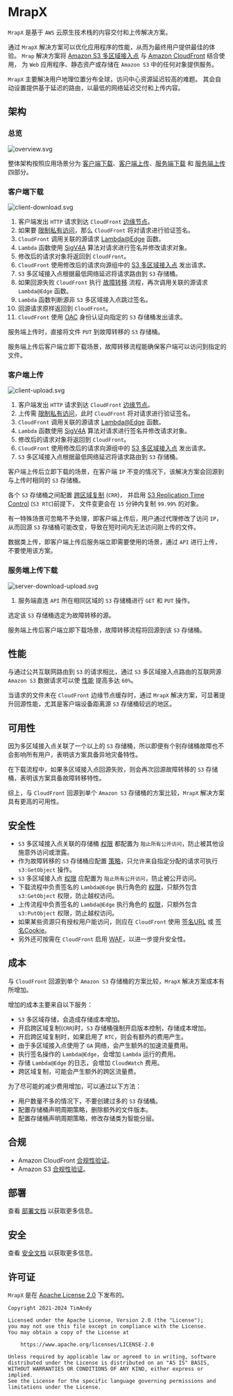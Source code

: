 # MrapX

`MrapX` 是基于 `AWS` 云原生技术栈的内容交付和上传解决方案。

通过 `MrapX` 解决方案可以优化应用程序的性能，从而为最终用户提供最佳的体验。
`Mrap` 解决方案将 [Amazon S3 多区域接入点](https://docs.aws.amazon.com/zh_cn/AmazonS3/latest/userguide/MultiRegionAccessPoints.html)
与 [Amazon CloudFront](https://docs.aws.amazon.com/zh_cn/AmazonCloudFront/latest/DeveloperGuide/Introduction.html) 结合使用，
为 `Web` 应用程序、静态资产或存储在 `Amazon S3` 中的任何对象提供服务。

`MrapX` 主要解决用户地理位置分布全球，访问中心资源延迟较高的难题。
其会自动设置提供基于延迟的路由，以最低的网络延迟交付和上传内容。

## 架构

### 总览

![overview.svg](image/overview.svg)

整体架构按照应用场景分为 [客户端下载](#客户端下载)、[客户端上传](#客户端上传)、[服务端下载](#服务端上传下载) 和 [服务端上传](#服务端上传下载) 四部分。

### 客户端下载

![client-download.svg](image/client-download.svg)

1. 客户端发出 `HTTP` 请求到达 `CloudFront` [边缘节点](https://aws.amazon.com/cn/cloudfront/features/#Global_Edge_Network)。
2. 如果要 [限制私有访问](https://docs.aws.amazon.com/zh_cn/AmazonCloudFront/latest/DeveloperGuide/PrivateContent.html)，那么 `CloudFront` 将对请求进行验证签名。
3. `CloudFront` 调用关联的源请求 [Lambda@Edge](https://docs.aws.amazon.com/zh_cn/AmazonCloudFront/latest/DeveloperGuide/lambda-at-the-edge.html) 函数。
4. `Lambda` 函数使用 [SigV4A](https://docs.aws.amazon.com/zh_cn/IAM/latest/UserGuide/reference_aws-signing.html) 算法对请求进行签名并修改请求对象。
5. 修改后的请求对象将返回到 `CloudFront`。
6. `CloudFront` 使用修改后的请求向源组中的 [S3 多区域接入点](https://docs.aws.amazon.com/zh_cn/AmazonS3/latest/userguide/MultiRegionAccessPoints.html) 发出请求。
7. `S3` 多区域接入点根据最低网络延迟将请求路由到 `S3` 存储桶。
8. 如果回源失败 `CloudFront` 执行 [故障转移](https://docs.aws.amazon.com/zh_cn/AmazonCloudFront/latest/DeveloperGuide/high_availability_origin_failover.html) 流程，再次调用关联的源请求 `Lambda@Edge` 函数。
9. `Lambda` 函数判断源非 `S3` 多区域接入点跳过签名。
10. 回源请求原样返回到 `CloudFront`。
11. `CloudFront` 使用 [OAC](https://docs.aws.amazon.com/zh_cn/AmazonCloudFront/latest/DeveloperGuide/private-content-restricting-access-to-s3.html) 身份认证向指定的 `S3` 存储桶发出请求。

服务端上传时，直接将文件 `PUT` 到故障转移的 `S3` 存储桶。

服务端上传后客户端立即下载场景，故障转移流程能确保客户端可以访问到指定的文件。

### 客户端上传

![client-upload.svg](image/client-upload.svg)

1. 客户端发出 `HTTP` 请求到达 `CloudFront` [边缘节点](https://aws.amazon.com/cn/cloudfront/features/#Global_Edge_Network)。
2. 上传需 [限制私有访问](https://docs.aws.amazon.com/zh_cn/AmazonCloudFront/latest/DeveloperGuide/PrivateContent.html)，此时 `CloudFront` 将对请求进行验证签名。
3. `CloudFront` 调用关联的源请求 [Lambda@Edge](https://docs.aws.amazon.com/zh_cn/AmazonCloudFront/latest/DeveloperGuide/lambda-at-the-edge.html) 函数。
4. `Lambda` 函数使用 [SigV4A](https://docs.aws.amazon.com/zh_cn/IAM/latest/UserGuide/reference_aws-signing.html) 算法对请求进行签名并修改请求对象。
5. 修改后的请求对象将返回到 `CloudFront`。
6. `CloudFront` 使用修改后的请求向源组中的 [S3 多区域接入点](https://docs.aws.amazon.com/zh_cn/AmazonS3/latest/userguide/MultiRegionAccessPoints.html) 发出请求。
7. `S3` 多区域接入点根据最低网络延迟将请求路由到 `S3` 存储桶。

客户端上传后立即下载的场景，在客户端 `IP` 不变的情况下，该解决方案会回源到与上传时相同的 `S3` 存储桶。

各个 `S3` 存储桶之间配置 [跨区域复制](https://docs.aws.amazon.com/zh_cn/AmazonS3/latest/userguide/MultiRegionAccessPointBucketReplication.html) (`CRR`)，
并启用 [S3 Replication Time Control](https://docs.aws.amazon.com/zh_cn/AmazonS3/latest/userguide/replication-time-control.html) (`S3 RTC`)前提下，
文件变更会在 `15` 分钟内复制 `99.99%` 的对象。

有一特殊场景可忽略不予处理，即客户端上传后，用户通过代理修改了访问 `IP`，从而回源 `S3` 存储桶可能改变，导致在短时间内无法访问刚上传的文件。

数据类上传，即客户端上传后服务端立即需要使用的场景，通过 `API` 进行上传，不要使用该方案。

### 服务端上传下载

![server-download-upload.svg](image/server-download-upload.svg)

1. 服务端直连 `API` 所在相同区域的 `S3` 存储桶进行 `GET` 和 `PUT` 操作。

选定该 `S3` 存储桶选定为故障转移的源。

服务端上传后客户端立即下载场景，故障转移流程将回源到该 `S3` 存储桶。

## 性能

与通过公共互联网路由到 `S3` 的请求相比，通过 `S3` 多区域接入点路由的互联网源 `Amazon S3` 数据请求可以使
[性能](https://aws.amazon.com/cn/getting-started/hands-on/getting-started-with-amazon-s3-multi-region-access-points/) 提高多达 `60%`。

当请求的文件未在 `CloudFront` 边缘节点缓存时，通过 `MrapX` 解决方案，可显著提升回源性能，尤其是客户端设备距离源 `S3` 存储桶较远的地区。

## 可用性

因为多区域接入点关联了一个以上的 `S3` 存储桶，所以即便有个别存储桶故障也不会影响所有用户，表明该方案具备异地灾备特性。

在下载流程中，如果多区域接入点回源失败，则会再次回源故障转移的 `S3` 存储桶，表明该方案具备故障转移特性。

综上，与 `CloudFront` 回源到单个 `Amazon S3` 存储桶的方案比较，`MrapX` 解决方案具有更高的可用性。

## 安全性

- `S3` 多区域接入点关联的存储桶 [权限](https://docs.aws.amazon.com/zh_cn/AmazonS3/latest/userguide/access-control-block-public-access.html) 都配置为 `阻止所有公开访问`，防止被其他设施意外访问或泄露。
- 作为故障转移的 `S3` 存储桶应配置 [策略](https://docs.aws.amazon.com/zh_cn/AmazonS3/latest/userguide/bucket-policies.html)，只允许来自指定分配的请求可执行 `s3:GetObject` 操作。
- `S3` 多区域接入点 [权限](https://docs.aws.amazon.com/zh_cn/AmazonS3/latest/userguide/MultiRegionAccessPointPermissions.html) 应配置为 `阻止所有公开访问`，防止被公开访问。
- 下载流程中负责签名的 `Lambda@Edge` 执行角色的 [权限](https://docs.aws.amazon.com/zh_cn/AmazonCloudFront/latest/DeveloperGuide/lambda-edge-permissions.html)，只额外包含 `s3:GetObject` 权限，防止越权访问。
- 上传流程中负责签名的 `Lambda@Edge` 执行角色的 [权限](https://docs.aws.amazon.com/zh_cn/AmazonCloudFront/latest/DeveloperGuide/lambda-edge-permissions.html)，只额外包含 `s3:PutObject` 权限，防止越权访问。
- 如果某些资源只有授权用户能访问，则应在 `CloudFront` 使用 [签名URL](https://docs.aws.amazon.com/zh_cn/AmazonCloudFront/latest/DeveloperGuide/private-content-signed-urls.html)
  或 [签名Cookie](https://docs.aws.amazon.com/zh_cn/AmazonCloudFront/latest/DeveloperGuide/private-content-signed-cookies.html)。
- 另外还可按需在 `CloudFront` 启用 [WAF](https://docs.aws.amazon.com/zh_cn/AmazonCloudFront/latest/DeveloperGuide/distribution-web-awswaf.html)，以进一步提升安全性。

## 成本

与 `CloudFront` 回源到单个 `Amazon S3` 存储桶的方案比较，`MrapX` 解决方案成本有所增加。

增加的成本主要来自以下服务：

- `S3` 多区域存储，会造成存储成本增加。
- 开启跨区域复制(`CRR`)时，`S3` 存储桶强制开启版本控制，存储成本增加。
- 开启跨区域复制时，如果启用了 `RTC`，则会有额外的费用产生。
- 由于多区域接入点使用了 `GA` 网络，会产生额外的加速流量费用。
- 执行签名操作的 `Lambda@Edge`，会增加 `Lambda` 运行的费用。
- 存储 `Lambda@Edge` 的日志，会增加 `CloudWatch` 费用。
- 跨区域复制，可能会产生额外的跨区流量费。

为了尽可能的减少费用增加，可以通过以下方法：

- 用户数量不多的情况下，不要创建过多的 `S3` 存储桶。
- 配置存储桶声明周期策略，删除额外的文件版本。
- 配置存储桶声明周期策略，修改存储类为智能分层。

## 合规

- Amazon CloudFront [合规性验证](https://docs.aws.amazon.com/zh_cn/AmazonCloudFront/latest/DeveloperGuide/compliance.html)。
- Amazon S3 [合规性验证](https://docs.aws.amazon.com/zh_cn/AmazonS3/latest/userguide/s3-compliance.html)。

## 部署

查看 [部署文档](script/README.md) 以获取更多信息。

## 安全

查看 [安全文档](SECURITY.md) 以获取更多信息。

## 许可证

`MrapX` 是在 [Apache License 2.0](LICENSE) 下发布的。

```
Copyright 2021-2024 TimAndy

Licensed under the Apache License, Version 2.0 (the "License");
you may not use this file except in compliance with the License.
You may obtain a copy of the License at

    https://www.apache.org/licenses/LICENSE-2.0

Unless required by applicable law or agreed to in writing, software
distributed under the License is distributed on an "AS IS" BASIS,
WITHOUT WARRANTIES OR CONDITIONS OF ANY KIND, either express or implied.
See the License for the specific language governing permissions and
limitations under the License.
```
